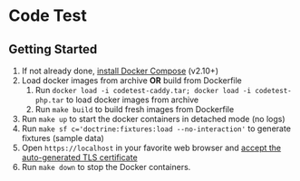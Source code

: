 # Code Test

## Getting Started

1. If not already done, [install Docker Compose](https://docs.docker.com/compose/install/) (v2.10+)
2. Load docker images from archive **OR** build from Dockerfile
    1. Run `docker load -i codetest-caddy.tar; docker load -i codetest-php.tar` to load docker images from archive
    2. Run `make build` to build fresh images from Dockerfile
3. Run `make up` to start the docker containers in detached mode (no logs)
4. Run `make sf c='doctrine:fixtures:load --no-interaction'` to generate fixtures (sample data)
5. Open `https://localhost` in your favorite web browser and [accept the auto-generated TLS certificate](https://stackoverflow.com/a/15076602/1352334)
6. Run `make down` to stop the Docker containers.
